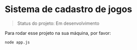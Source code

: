 # Sistema de cadastro de jogos

> Status do projeto: Em desenvolvimento

Para rodar esse projeto na sua máquina, por favor:

```
node app.js
```
